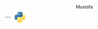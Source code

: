 <center>Mustafa</center>
---
<p1>
    <img src="python.png"
        alt="Python"
        width="50px"
        height="50px"
        align="center">
</p1>
